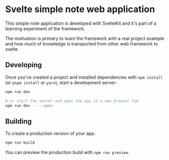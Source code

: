# Svelte simple note web application

This simple note application is developed with SvelteKit
and it's part of a learning experiment of the framework. 
    
The motivation is primary to learn the framework with a real project example
and how much of knowledge is transported from other web framework to svelte
## Developing

Once you've created a project and installed dependencies with `npm install` (or `pnpm install` or `yarn`), start a development server:

```bash
npm run dev

# or start the server and open the app in a new browser tab
npm run dev -- --open
```

## Building

To create a production version of your app:

```bash
npm run build
```

You can preview the production build with `npm run preview`.
